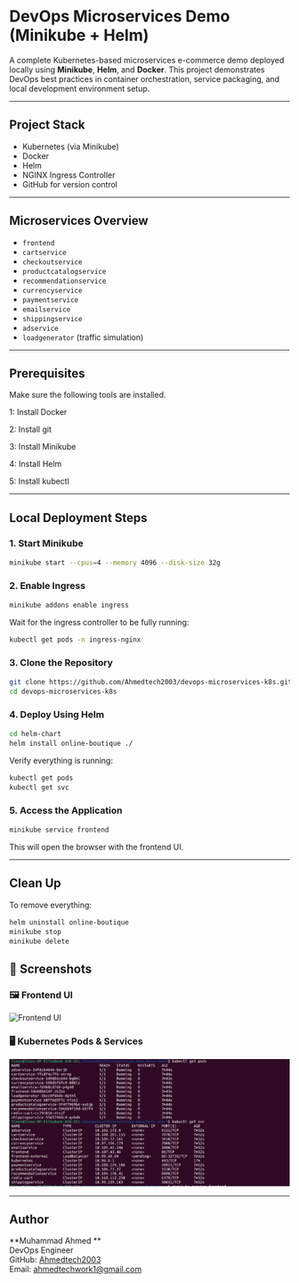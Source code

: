 # DevOps Microservices Demo (Minikube + Helm)

A complete Kubernetes-based microservices e-commerce demo deployed locally using **Minikube**, **Helm**, and **Docker**. This project demonstrates DevOps best practices in container orchestration, service packaging, and local development environment setup.

---

## Project Stack

- Kubernetes (via Minikube)
- Docker
- Helm
- NGINX Ingress Controller
- GitHub for version control

---

## Microservices Overview

- `frontend`
- `cartservice`
- `checkoutservice`
- `productcatalogservice`
- `recommendationservice`
- `currencyservice`
- `paymentservice`
- `emailservice`
- `shippingservice`
- `adservice`
- `loadgenerator` (traffic simulation)

---

## Prerequisites

Make sure the following tools are installed.

1: Install Docker

2: Install git

3: Install Minikube

4: Install Helm

5: Install kubectl

---

## Local Deployment Steps

### 1. Start Minikube

```bash
minikube start --cpus=4 --memory 4096 --disk-size 32g
```

### 2. Enable Ingress

```bash
minikube addons enable ingress
```

Wait for the ingress controller to be fully running:

```bash
kubectl get pods -n ingress-nginx
```

### 3. Clone the Repository

```bash
git clone https://github.com/Ahmedtech2003/devops-microservices-k8s.git
cd devops-microservices-k8s
```

### 4. Deploy Using Helm

```bash
cd helm-chart
helm install online-boutique ./
```

Verify everything is running:

```bash
kubectl get pods
kubectl get svc
```

### 5. Access the Application

```bash
minikube service frontend
```

This will open the browser with the frontend UI.

---

## Clean Up

To remove everything:

```bash
helm uninstall online-boutique
minikube stop
minikube delete
```
## 📸 Screenshots

### 🖼️ Frontend UI
![Frontend UI](docs/img/online-boutique-frontend-1.png)

### 🖥️ Kubernetes Pods & Services
![kubectl pods](docs/img/Pods-and-Services.png)



---

## Author

**Muhammad Ahmed **  
DevOps Engineer  
GitHub: [Ahmedtech2003](https://github.com/Ahmedtech2003)  
Email: ahmedtechwork1@gmail.com

